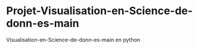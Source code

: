 # Projet-Visualisation-en-Science-de-donn-es-main
Visualisation-en-Science-de-donn-es-main en python

